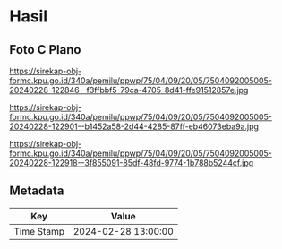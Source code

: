 # Hasil

## Foto C Plano

https://sirekap-obj-formc.kpu.go.id/340a/pemilu/ppwp/75/04/09/20/05/7504092005005-20240228-122846--f3ffbbf5-79ca-4705-8d41-ffe91512857e.jpg

https://sirekap-obj-formc.kpu.go.id/340a/pemilu/ppwp/75/04/09/20/05/7504092005005-20240228-122901--b1452a58-2d44-4285-87ff-eb46073eba9a.jpg

https://sirekap-obj-formc.kpu.go.id/340a/pemilu/ppwp/75/04/09/20/05/7504092005005-20240228-122918--3f855091-85df-48fd-9774-1b788b5244cf.jpg


## Metadata

| Key        | Value               |
| ---------- | ------------------- |
| Time Stamp | 2024-02-28 13:00:00 |




